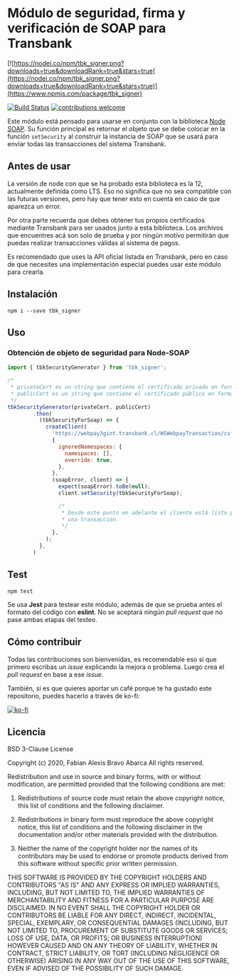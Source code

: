 # Módulo de seguridad, firma y verificación de SOAP para Transbank

[![https://nodei.co/npm/tbk_signer.png?downloads=true&downloadRank=true&stars=true](https://nodei.co/npm/tbk_signer.png?downloads=true&downloadRank=true&stars=true)](https://www.npmjs.com/package/tbk_signer)

[![Build Status](https://travis-ci.com/FabianBravoA/tbk_signer.png?branch=master)](https://travis-ci.com/FabianBravoA/tbk_signer)
[![contributions welcome](https://img.shields.io/badge/contributions-welcome-brightgreen.svg?style=flat)](https://github.com/FabianBravoA/tbk_signer/issues)

Este módulo está pensado para usarse en conjunto con la biblioteca 
[Node SOAP](https://github.com/vpulim/node-soap). Su función principal es
retornar el objeto que se debe colocar en la función ``` setSecurity ``` al
construir la instancia de SOAP que se usará para enviar todas las transacciones
del sistema Transbank.

## Antes de usar

La versión de node con que se ha probado esta biblioteca es la 12, actualmente
definida como LTS. Eso no significa que no sea compatible con las futuras
versiones, pero hay que tener esto en cuenta en caso de que aparezca un error.

Por otra parte recuerda que debes obtener tus propios certificados mediante
Transbank para ser usados junto a esta biblioteca. Los archivos que encuentres
acá son solo de prueba y por ningún motivo permitirán que puedas realizar
transacciones válidas al sistema de pagos.

Es recomendado que uses la API oficial listada en Transbank, pero en caso de que
necesites una implementación especial puedes usar este módulo para crearla.

## Instalación

```
npm i --save tbk_signer
```

## Uso

### Obtención de objeto de seguridad para Node-SOAP

````javascript
import { tbkSecurityGenerator } from 'tbk_signer';

/*
 * privateCert es un string que contiene el certificado privado en formato PEM
 * publicCert es un string que contiene el certificado público en formato PEM
 */
tbkSecurityGenerator(privateCert, publicCert)
        .then(
          (tbkSecurityForSoap) => {
            createClient(
              'https://webpay3gint.transbank.cl/WSWebpayTransaction/cxf/WSWebpayService?wsdl',
              {
                ignoredNamespaces: {
                  namespaces: [],
                  override: true,
                },
              },
              (soapError, client) => {
                expect(soapError).toBe(null);
                client.setSecurity(tbkSecurityForSoap);

                /*
                 * Desde este punto en adelante el cliente está listo para hacer
                 * una transacción.
                 */
              },
            );
          },
        )
````

## Test

```
npm test
```

Se usa __Jest__ para testear este módulo, además de que se prueba antes el
formato del código con __eslint__. No se aceptará ningún *pull request* que no
pase ambas etapas del testeo.

## Cómo contribuir

Todas las contribuciones son bienvenidas, es recomendable eso si que primero
escribas un *issue* explicando la mejora o problema. Luego crea el
*pull request* en base a ese *issue*.

También, si es que quieres aportar un café porque te ha gustado este
repositorio, puedes hacerlo a través de ko-fi:

[![ko-fi](https://www.ko-fi.com/img/githubbutton_sm.svg)](https://ko-fi.com/Y8Y11E2KP)

## Licencia

BSD 3-Clause License

Copyright (c) 2020, Fabian Alexis Bravo Abarca
All rights reserved.

Redistribution and use in source and binary forms, with or without
modification, are permitted provided that the following conditions are met:

1. Redistributions of source code must retain the above copyright notice, this
   list of conditions and the following disclaimer.

2. Redistributions in binary form must reproduce the above copyright notice,
   this list of conditions and the following disclaimer in the documentation
   and/or other materials provided with the distribution.

3. Neither the name of the copyright holder nor the names of its
   contributors may be used to endorse or promote products derived from
   this software without specific prior written permission.

THIS SOFTWARE IS PROVIDED BY THE COPYRIGHT HOLDERS AND CONTRIBUTORS "AS IS"
AND ANY EXPRESS OR IMPLIED WARRANTIES, INCLUDING, BUT NOT LIMITED TO, THE
IMPLIED WARRANTIES OF MERCHANTABILITY AND FITNESS FOR A PARTICULAR PURPOSE ARE
DISCLAIMED. IN NO EVENT SHALL THE COPYRIGHT HOLDER OR CONTRIBUTORS BE LIABLE
FOR ANY DIRECT, INDIRECT, INCIDENTAL, SPECIAL, EXEMPLARY, OR CONSEQUENTIAL
DAMAGES (INCLUDING, BUT NOT LIMITED TO, PROCUREMENT OF SUBSTITUTE GOODS OR
SERVICES; LOSS OF USE, DATA, OR PROFITS; OR BUSINESS INTERRUPTION) HOWEVER
CAUSED AND ON ANY THEORY OF LIABILITY, WHETHER IN CONTRACT, STRICT LIABILITY,
OR TORT (INCLUDING NEGLIGENCE OR OTHERWISE) ARISING IN ANY WAY OUT OF THE USE
OF THIS SOFTWARE, EVEN IF ADVISED OF THE POSSIBILITY OF SUCH DAMAGE.
